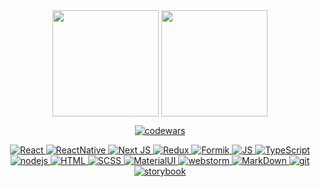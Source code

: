 <div align='center'>

<img align="center" height="170" src="https://streak-stats.demolab.com?user=djonnybravo&theme=darcula&hide_border=true)](https://git.io/streak-stats"/>
<img align="center" height="170" src="https://github-readme-stats-sigma-five.vercel.app/api/top-langs/?username=djonnybravo&layout=compact&langs_count=16&theme=dracula"/>
<br>

[![codewars](https://www.codewars.com/users/djonnybravo/badges/large)](https://www.codewars.com/users/djonnybravo)
<!--
[![GitHub Streak](https://github-readme-streak-stats.herokuapp.com/?user=djonnybravo)](https://git.io/streak-stats)
[![Top Langs](https://github-readme-stats.vercel.app/api/top-langs/?username=djonnybravo&layout=compact)](https://github.com/djonnybravo)
[![KnlnKS's LeetCode stats](https://leetcode-stats-six.vercel.app/api?username=djonnybravo&theme=dark)](https://github.com/KnlnKS/leetcode-stats)
-->



</div>


<div align="center">
<a href="https://reactjs.org">
<img alt="React" src="https://img.shields.io/badge/react-%2320232a.svg?style=for-the-badge&logo=react&logoColor=%2361DAFB">
</a>
<a href="https://reactnative.dev">
<img alt="ReactNative" src="https://img.shields.io/badge/reactnative-%2320232a.svg?style=for-the-badge&logo=react&logoColor=%2361DAFB">
</a>
<a href="https://nextjs.org">
<img alt="Next JS" src="https://img.shields.io/badge/Next-black?style=for-the-badge&logo=next.js&logoColor=white">
</a>
<a href="https://redux.js.org">
<img alt="Redux" src="https://img.shields.io/badge/Redux-593D88?style=for-the-badge&logo=redux&logoColor=white">
</a>
<a href="https://redux.js.org">
<img alt="Formik" src="https://img.shields.io/badge/Formik-593D88?style=for-the-badge&logo=formik&logoColor=white">
</a>
<a href="https://developer.mozilla.org/en-US/docs/Web/JavaScript">
<img alt="JS" src="https://img.shields.io/badge/JavaScript-F7DF1E?style=for-the-badge&logo=javascript&logoColor=black">
</a>
<a href="https://www.typescriptlang.org">
<img alt="TypeScript" src="https://img.shields.io/badge/TypeScript-007ACC?style=for-the-badge&logo=typescript&logoColor=white">
</a>
<a href="https://nodejs.org">
<img alt="nodejs" src="https://img.shields.io/badge/node.js-6DA55F?style=for-the-badge&logo=node.js&logoColor=white"/>
</a>
<a href="https://developer.mozilla.org/en-US/docs/Learn/Getting_started_with_the_web/HTML_basics">
<img alt="HTML" src="https://img.shields.io/badge/HTML5-E34F26?style=for-the-badge&logo=html5&logoColor=white" >
</a>
<a href="https://sass-lang.com">
<img alt="SCSS" src="https://img.shields.io/badge/SCSS-FF4785?style=for-the-badge&logo=sass&logoColor=white">
</a>

</a>
<a href="https://mui.com">
<img alt="MaterialUI" src="https://img.shields.io/badge/MUI-%230081CB.svg?style=for-the-badge&logo=mui&logoColor=white">
</a>
<a href="https://www.jetbrains.com">
<img alt="webstorm" src="https://img.shields.io/badge/webstorm-143?style=for-the-badge&logo=webstorm&logoColor=white&color=black">
</a>
<a href="https://www.markdownguide.org">
<img alt="MarkDown" src="https://img.shields.io/badge/Markdown-000000?style=for-the-badge&logo=markdown&logoColor=white">
</a>
<a href="https://git-scm.com/">
<img alt="git" src="https://img.shields.io/badge/git-%23F05033.svg?style=for-the-badge&logo=git&logoColor=white">
</a>
<a href="https://storybook.js.org">
<img alt="storybook" src="https://img.shields.io/badge/-Storybook-FF4785?style=for-the-badge&logo=storybook&logoColor=white"/>
</a>

</a>
</div>

